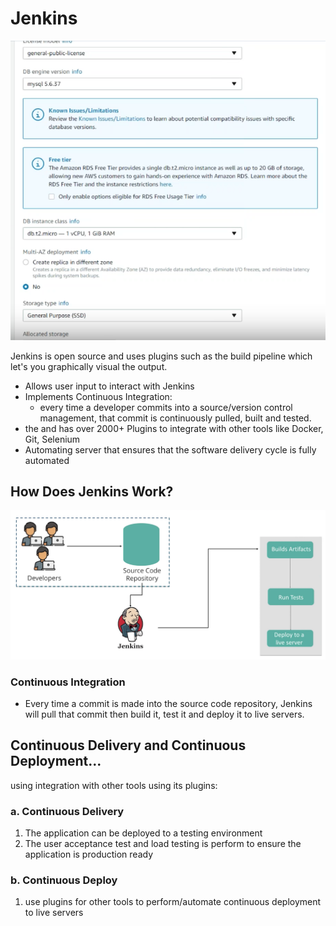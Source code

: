 # Jenkins

![](../../.gitbook/assets/image%20%2834%29.png)

Jenkins is open source and uses plugins such as the build pipeline which let's you graphically visual the output.

* Allows user input to interact with Jenkins
* Implements Continuous Integration:  
  * every time a developer commits into a source/version control management, that commit is continuously pulled, built and tested. 
* the and has over 2000+ Plugins to integrate with other tools like Docker, Git, Selenium
* Automating server that ensures that the software delivery cycle is fully automated

## How Does Jenkins Work?

![](../../.gitbook/assets/image%20%283%29.png)

### Continuous Integration

* Every time a commit is made into the source code repository, Jenkins will pull that commit then build it,  test it and deploy it to live servers.

## Continuous Delivery and Continuous Deployment...

using integration with other tools using its plugins:

### a. Continuous Delivery

1. The application can be deployed to a testing environment
2. The user acceptance test and load testing is perform to ensure the application is production ready

###  b. Continuous Deploy

1. use plugins for other tools to perform/automate continuous deployment to live servers



